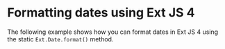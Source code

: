 # Formatting dates using Ext JS 4 #

The following example shows how you can format dates in Ext JS 4 using the static `Ext.Date.format()` method.
